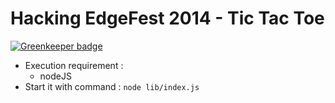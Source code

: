 Hacking EdgeFest 2014 - Tic Tac Toe
====================================

[![Greenkeeper badge](https://badges.greenkeeper.io/xcarpentier/hacking_edgefest_2014_tic-tac-toe.svg)](https://greenkeeper.io/)

* Execution requirement : 
  * nodeJS
* Start it with command : ```node lib/index.js```
